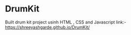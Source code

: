 # DrumKit
Built drum kit project usinh HTML , CSS and Javascript
link:-https://shreeyashgarde.github.io/DrumKit/
